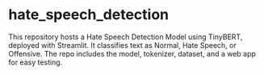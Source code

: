 # hate_speech_detection
This repository hosts a Hate Speech Detection Model using TinyBERT, deployed with Streamlit. It classifies text as Normal, Hate Speech, or Offensive. The repo includes the model, tokenizer, dataset, and a web app for easy testing.
